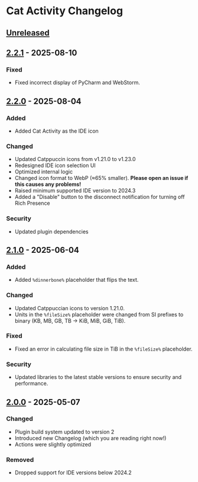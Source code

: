 <!-- Keep a Changelog guide -> https://keepachangelog.com -->

# Cat Activity Changelog

## [Unreleased]

## [2.2.1] - 2025-08-10

### Fixed

- Fixed incorrect display of PyCharm and WebStorm.

## [2.2.0] - 2025-08-04

### Added

- Added Cat Activity as the IDE icon

### Changed

- Updated Catppuccin icons from v1.21.0 to v1.23.0
- Redesigned IDE icon selection UI
- Optimized internal logic
- Changed icon format to WebP (≈65% smaller). **Please open an issue if this causes any problems!**
- Raised minimum supported IDE version to 2024.3
- Added a "Disable" button to the disconnect notification for turning off Rich Presence

### Security

- Updated plugin dependencies

## [2.1.0] - 2025-06-04

### Added

- Added `%dinnerbone%` placeholder that flips the text.

### Changed

- Updated Catppuccian icons to version 1.21.0.
- Units in the `%fileSize%` placeholder were changed from SI prefixes to binary (KB, MB, GB, TB → KiB, MiB, GiB, TiB).

### Fixed

- Fixed an error in calculating file size in TiB in the `%fileSize%` placeholder.

### Security

- Updated libraries to the latest stable versions to ensure security and performance.

## [2.0.0] - 2025-05-07

### Changed

- Plugin build system updated to version 2
- Introduced new Changelog (which you are reading right now!)
- Actions were slightly optimized

### Removed

- Dropped support for IDE versions below 2024.2

[Unreleased]: https://github.com/wavy-cat/Cat-Activity/compare/v2.2.1...HEAD
[2.2.1]: https://github.com/wavy-cat/Cat-Activity/compare/v2.2.0...v2.2.1
[2.2.0]: https://github.com/wavy-cat/Cat-Activity/compare/v2.1.0...v2.2.0
[2.1.0]: https://github.com/wavy-cat/Cat-Activity/compare/v2.0.0...v2.1.0
[2.0.0]: https://github.com/wavy-cat/Cat-Activity/commits/v2.0.0
